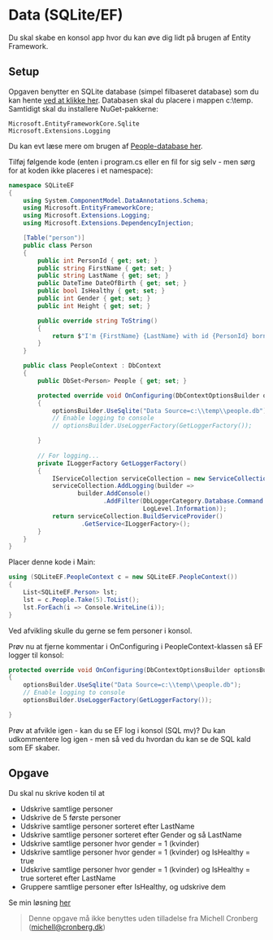 ﻿# Data (SQLite/EF)

Du skal skabe en konsol app hvor du kan øve dig lidt på brugen af Entity Framework.

## Setup
Opgaven benytter en SQLite database (simpel filbaseret database) som du kan hente [ved at klikke her](https://github.com/devcronberg/undervisning-db-sqlite/raw/master/db-download/people.db). Databasen skal du placere i mappen c:\temp. Samtidigt skal du 
installere NuGet-pakkerne:

```
Microsoft.EntityFrameworkCore.Sqlite
Microsoft.Extensions.Logging
```

Du kan evt læse mere om brugen af [People-database her](https://github.com/devcronberg/undervisning-db-sqlite/).

Tilføj følgende kode (enten i program.cs eller en fil for sig selv - men sørg for at koden ikke placeres i et namespace):

```csharp
namespace SQLiteEF
{
    using System.ComponentModel.DataAnnotations.Schema;
    using Microsoft.EntityFrameworkCore;
    using Microsoft.Extensions.Logging;
    using Microsoft.Extensions.DependencyInjection;

    [Table("person")]
    public class Person
    {
        public int PersonId { get; set; }
        public string FirstName { get; set; }
        public string LastName { get; set; }
        public DateTime DateOfBirth { get; set; }
        public bool IsHealthy { get; set; }
        public int Gender { get; set; }
        public int Height { get; set; }

        public override string ToString()
        {
            return $"I'm {FirstName} {LastName} with id {PersonId} born {DateOfBirth.ToShortDateString()}. I'm {(IsHealthy ? "healthy" : "not healthy")}, a {(Gender == 1 ? "woman" : "man")} and {Height} cm.";
        }
    }

    public class PeopleContext : DbContext
    {
        public DbSet<Person> People { get; set; }

        protected override void OnConfiguring(DbContextOptionsBuilder optionsBuilder)
        {
            optionsBuilder.UseSqlite("Data Source=c:\\temp\\people.db");
            // Enable logging to console
            // optionsBuilder.UseLoggerFactory(GetLoggerFactory());

        }
        
        // For logging...
        private ILoggerFactory GetLoggerFactory()
        {
            IServiceCollection serviceCollection = new ServiceCollection();
            serviceCollection.AddLogging(builder =>
                   builder.AddConsole()
                          .AddFilter(DbLoggerCategory.Database.Command.Name,
                                     LogLevel.Information));
            return serviceCollection.BuildServiceProvider()
                    .GetService<ILoggerFactory>();
        }
    }
}
```

Placer denne kode i Main:

```csharp
using (SQLiteEF.PeopleContext c = new SQLiteEF.PeopleContext())
{                
    List<SQLiteEF.Person> lst;
    lst = c.People.Take(5).ToList();
    lst.ForEach(i => Console.WriteLine(i));
}
```
Ved afvikling skulle du gerne se fem personer i konsol.

Prøv nu at fjerne kommentar i OnConfiguring i PeopleContext-klassen så EF logger til konsol:

```csharp
protected override void OnConfiguring(DbContextOptionsBuilder optionsBuilder)
{
    optionsBuilder.UseSqlite("Data Source=c:\\temp\\people.db");
    // Enable logging to console
    optionsBuilder.UseLoggerFactory(GetLoggerFactory());

}
```
Prøv at afvikle igen - kan du se EF log i konsol (SQL mv)? Du kan udkommentere log igen - men så ved du hvordan 
du kan se de SQL kald som EF skaber.

## Opgave

Du skal nu skrive koden til at 

- Udskrive samtlige personer
- Udskrive de 5 første personer
- Udskrive samtlige personer sorteret efter LastName
- Udskrive samtlige personer sorteret efter Gender og så LastName
- Udskrive samtlige personer hvor gender = 1 (kvinder)
- Udskrive samtlige personer hvor gender = 1 (kvinder) og IsHealthy = true
- Udskrive samtlige personer hvor gender = 1 (kvinder) og IsHealthy = true sorteret efter LastName
- Gruppere samtlige personer efter IsHealthy, og udskrive dem

Se min løsning [her](https://github.com/devcronberg/undervisning-cs-opgaver/blob/master/data-datatable-sqlite/Program.cs)

<!-- footerstart -->
> Denne opgave må ikke benyttes uden tilladelse fra Michell Cronberg (michell@cronberg.dk)
<!-- footerslut -->
